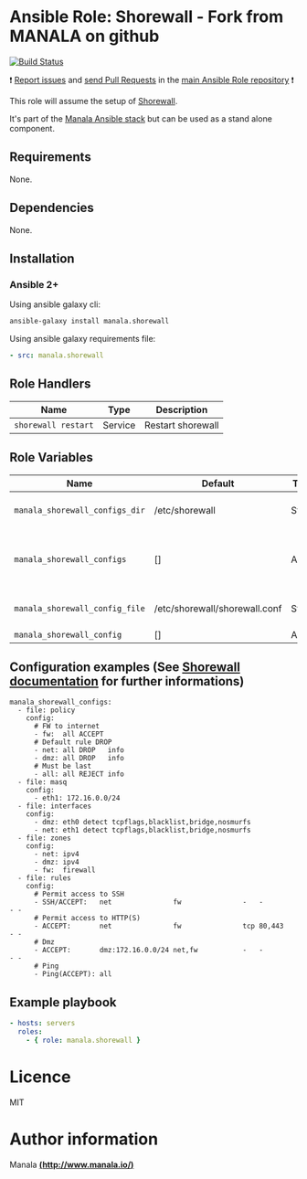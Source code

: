 # Ansible Role: Shorewall - Fork from MANALA on github
[![Build Status](https://travis-ci.org/manala/ansible-role-shorewall.svg?branch=master)](https://travis-ci.org/manala/ansible-role-shorewall)

:exclamation: [Report issues](https://github.com/manala/ansible-roles/issues) and [send Pull Requests](https://github.com/manala/ansible-roles/pulls) in the [main Ansible Role repository](https://github.com/manala/ansible-roles) :exclamation:

This role will assume the setup of [Shorewall](http://shorewall.net/).

It's part of the [Manala Ansible stack](http://www.manala.io) but can be used as a stand alone component.

## Requirements

None.

## Dependencies

None.

## Installation

### Ansible 2+

Using ansible galaxy cli:

```bash
ansible-galaxy install manala.shorewall
```

Using ansible galaxy requirements file:

```yaml
- src: manala.shorewall
```

## Role Handlers

| Name                   | Type    | Description                |
| ---------------------- | ------- | -------------------------- |
| `shorewall restart`    | Service | Restart shorewall          |

## Role Variables

| Name                              | Default                       | Type    | Description                                 |
| --------------------------------- | ----------------------------- | ------- | ------------------------------------------- |
| `manala_shorewall_configs_dir`    | /etc/shorewall                | String  | Path to configs directory                   |
| `manala_shorewall_configs`        | []                            | Array   | Configs (zones, rules, interfaces, ...)     |
| `manala_shorewall_config_file`    | /etc/shorewall/shorewall.conf | String  | Path to main config file                    |
| `manala_shorewall_config`         | []                            | Array   | Main config                                 |

## Configuration examples (See [Shorewall documentation](http://shorewall.net/Documentation_Index.html) for further informations)

```
manala_shorewall_configs:
  - file: policy
    config:
      # FW to internet
      - fw:  all ACCEPT
      # Default rule DROP
      - net: all DROP   info
      - dmz: all DROP   info
      # Must be last
      - all: all REJECT info
  - file: masq
    config:
      - eth1: 172.16.0.0/24
  - file: interfaces
    config:
      - dmz: eth0 detect tcpflags,blacklist,bridge,nosmurfs
      - net: eth1 detect tcpflags,blacklist,bridge,nosmurfs
  - file: zones
    config:
      - net: ipv4
      - dmz: ipv4
      - fw:  firewall
  - file: rules
    config:
      # Permit access to SSH
      - SSH/ACCEPT:   net               fw               -   -              - -
      # Permit access to HTTP(S)
      - ACCEPT:       net               fw               tcp 80,443         - -
      # Dmz
      - ACCEPT:       dmz:172.16.0.0/24 net,fw           -   -              - -
      # Ping
      - Ping(ACCEPT): all
```

## Example playbook

```yaml
- hosts: servers
  roles:
    - { role: manala.shorewall }
```

# Licence

MIT

# Author information

Manala [**(http://www.manala.io/)**](http://www.manala.io)
